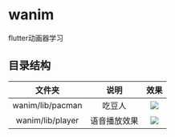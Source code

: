 # wanim

flutter动画器学习

## 目录结构


|文件夹 | 说明 | 效果 |
|:---:|:---:|:---:|
|wanim/lib/pacman| 吃豆人|![](/Users/vieiin/app/Flutter/wanim/assets/pacman.gif)
|wanim/lib/player| 语音播放效果|![](/Users/vieiin/app/Flutter/wanim/assets/play.gif)
